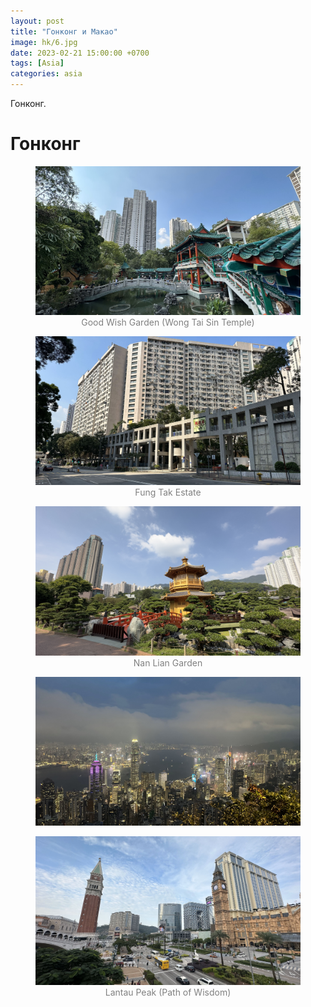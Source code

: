 ```yaml
---
layout: post
title: "Гонконг и Макао"
image: hk/6.jpg
date: 2023-02-21 15:00:00 +0700
tags: [Asia]
categories: asia
---
```


<style>
  .img-caption {
     text-align: center;
     color: gray;
  }
  
  .row {
    display: flex;
    padding-bottom: 1.6%;
  }

  .column1 {
    flex: 50.0%;
    padding-right: 0.8%;
  }
  
  .column2 {
    flex: 50.0%;
    padding-left: 0.8%;
  }
  
</style>

Гонконг. 

# Гонконг

<figure>
    <img class="fullscreen" src="https://raw.githubusercontent.com/custom780/custom780.github.io/master/images/hk/1.jpg" onClick="makeFullScreen(event)"> 
    <figcaption class='img-caption'>Good Wish Garden (Wong Tai Sin Temple)</figcaption>
</figure>

<figure>
    <img class="fullscreen" src="https://raw.githubusercontent.com/custom780/custom780.github.io/master/images/hk/3.jpg" onClick="makeFullScreen(event)"> 
    <figcaption class='img-caption'>Fung Tak Estate</figcaption>
</figure>


<figure>
    <img class="fullscreen" src="https://raw.githubusercontent.com/custom780/custom780.github.io/master/images/hk/4.jpg" onClick="makeFullScreen(event)"> 
    <figcaption class='img-caption'>Nan Lian Garden</figcaption>
</figure>

<figure>
    <img class="fullscreen" src="https://raw.githubusercontent.com/custom780/custom780.github.io/master/images/hk/8.jpg" onClick="makeFullScreen(event)"> 
    <figcaption class='img-caption'></figcaption>
</figure>

<figure>
    <img class="fullscreen" src="https://raw.githubusercontent.com/custom780/custom780.github.io/master/images/hk/9.jpg" onClick="makeFullScreen(event)"> 
    <figcaption class='img-caption'>Lantau Peak (Path of Wisdom)</figcaption>
</figure>
